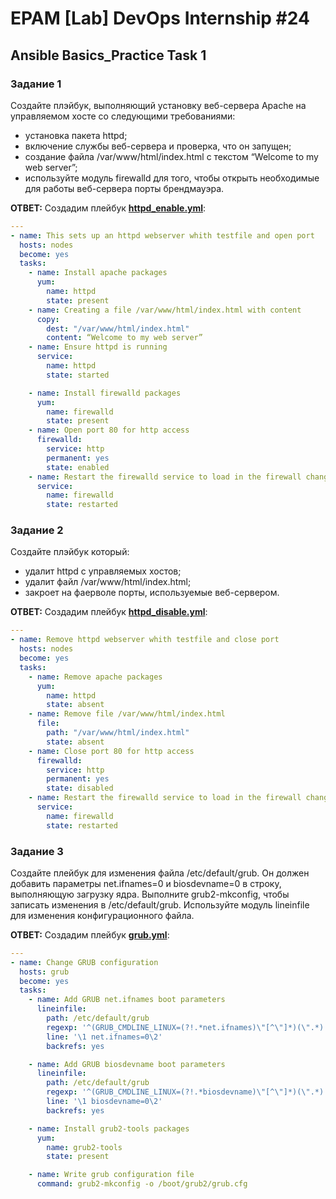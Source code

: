 # EPAM [Lab] DevOps Internship #24

## Ansible Basics_Practice Task 1

### Задание 1

Создайте плэйбук, выполняющий установку веб-сервера Apache на управляемом хосте со следующими требованиями:

- установка пакета httpd;
- включение службы веб-сервера и проверка, что он запущен;
- создание файла /var/www/html/index.html с текстом “Welcome to my web server”;
- используйте модуль firewalld для того, чтобы открыть необходимые для работы веб-сервера порты брендмауэра.

**ОТВЕТ:** Создадим плейбук **[httpd_enable.yml](./httpd_enable.yml)**:

```yaml
---
- name: This sets up an httpd webserver whith testfile and open port
  hosts: nodes
  become: yes
  tasks:
    - name: Install apache packages
      yum:
        name: httpd
        state: present
    - name: Creating a file /var/www/html/index.html with content
      copy:
        dest: "/var/www/html/index.html"
        content: “Welcome to my web server”
    - name: Ensure httpd is running
      service:
        name: httpd
        state: started

    - name: Install firewalld packages
      yum:
        name: firewalld
        state: present
    - name: Open port 80 for http access
      firewalld:
        service: http
        permanent: yes
        state: enabled
    - name: Restart the firewalld service to load in the firewall changes
      service:
        name: firewalld
        state: restarted
```

### Задание 2

Создайте плэйбук который:

- удалит httpd с управляемых хостов;
- удалит файл /var/www/html/index.html;
- закроет на фаерволе порты, используемые веб-сервером.

**ОТВЕТ:** Создадим плейбук **[httpd_disable.yml](./httpd_disable.yml)**:

```yaml
---
- name: Remove httpd webserver whith testfile and close port
  hosts: nodes
  become: yes
  tasks:
    - name: Remove apache packages
      yum:
        name: httpd
        state: absent
    - name: Remove file /var/www/html/index.html
      file:
        path: "/var/www/html/index.html"
        state: absent
    - name: Close port 80 for http access
      firewalld:
        service: http
        permanent: yes
        state: disabled
    - name: Restart the firewalld service to load in the firewall changes
      service:
        name: firewalld
        state: restarted
```

### Задание 3

Создайте плейбук для изменения файла /etc/default/grub. Он должен добавить параметры net.ifnames=0 и biosdevname=0 в строку, выполняющую загрузку ядра. Выполните grub2-mkconfig, чтобы записать изменения в /etc/default/grub. Используйте модуль lineinfile для изменения конфигурационного файла.

**ОТВЕТ:** Создадим плейбук **[grub.yml](./grub.yml)**:

```yaml
---
- name: Change GRUB configuration
  hosts: grub
  become: yes
  tasks:
    - name: Add GRUB net.ifnames boot parameters
      lineinfile:
        path: /etc/default/grub
        regexp: '^(GRUB_CMDLINE_LINUX=(?!.*net.ifnames)\"[^\"]*)(\".*)'
        line: '\1 net.ifnames=0\2'
        backrefs: yes

    - name: Add GRUB biosdevname boot parameters
      lineinfile:
        path: /etc/default/grub
        regexp: '^(GRUB_CMDLINE_LINUX=(?!.*biosdevname)\"[^\"]*)(\".*)'
        line: '\1 biosdevname=0\2'
        backrefs: yes

    - name: Install grub2-tools packages
      yum:
        name: grub2-tools
        state: present

    - name: Write grub configuration file
      command: grub2-mkconfig -o /boot/grub2/grub.cfg
```
